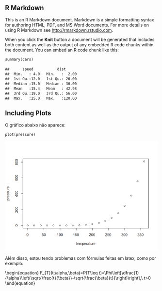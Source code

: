 R Markdown
----------

This is an R Markdown document. Markdown is a simple formatting syntax
for authoring HTML, PDF, and MS Word documents. For more details on
using R Markdown see <http://rmarkdown.rstudio.com>.

When you click the **Knit** button a document will be generated that
includes both content as well as the output of any embedded R code
chunks within the document. You can embed an R code chunk like this:

    summary(cars)

    ##      speed           dist       
    ##  Min.   : 4.0   Min.   :  2.00  
    ##  1st Qu.:12.0   1st Qu.: 26.00  
    ##  Median :15.0   Median : 36.00  
    ##  Mean   :15.4   Mean   : 42.98  
    ##  3rd Qu.:19.0   3rd Qu.: 56.00  
    ##  Max.   :25.0   Max.   :120.00

Including Plots
---------------

O gráfico abaixo não aparece:

    plot(pressure)

![](post1_files/figure-markdown_strict/pressure-1.png)

Além disso, estou tendo problemas com fórmulas feitas em latex, como por
exemplo:

\begin{equation}
F_{T}(t;\alpha,\beta)=P(T\leq t)=\Phi\left[\dfrac{1}{\alpha}\left(\sqrt{\frac{t}{\beta}}-\sqrt{\frac{\beta}{t}}\right)\right],\ t>0
\end{equation}
